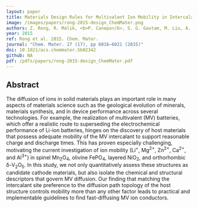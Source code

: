 ```yaml
---
layout: paper
title: Materials Design Rules for Multivalent Ion Mobility in Intercalation Structures.
image: /images/papers/rong-2015-design_ChemMater.png
authors: Z. Rong, R. Malik, <b>P. Canepa</b>, S. G. Gautam, M. Liu, A. Jain,  K. Persson, G. Ceder. 
year: 2015
ref: Rong et al. 2015. Chem. Mater.
journal: "Chem. Mater. 27 (17), pp 6016–6021 (2015)"
doi: 10.1021/acs.chemmater.5b02342
github: NA
pdf: /pdfs/papers/rong-2015-design_ChemMater.pdf
---
```


## Abstract

The diffusion of ions in solid materials plays an important role in many aspects of materials science such as the geological evolution of minerals, materials synthesis, and in device performance across several technologies. For example, the realization of multivalent (MV) batteries, which offer a realistic route to superseding the electrochemical performance of Li-ion batteries, hinges on the discovery of host materials that possess adequate mobility of the MV intercalant to support reasonable charge and discharge times. This has proven especially challenging, motivating the current investigation of ion mobility (Li<sup>+</sup>, Mg<sup>2+</sup>, Zn<sup>2+</sup>, Ca<sup>2+</sup>, and Al<sup>3+</sup>) in spinel Mn<sub>2</sub>O<sub>4</sub>, olivine FePO<sub>4</sub>, layered NiO<sub>2</sub>, and orthorhombic &delta;-V<sub>2</sub>O<sub>5</sub>. In this study, we not only quantitatively assess these structures as candidate cathode materials, but also isolate the chemical and structural descriptors that govern MV diffusion. Our finding that matching the intercalant site preference to the diffusion path topology of the host structure controls mobility more than any other factor leads to practical and implementable guidelines to find fast-diffusing MV ion conductors.
